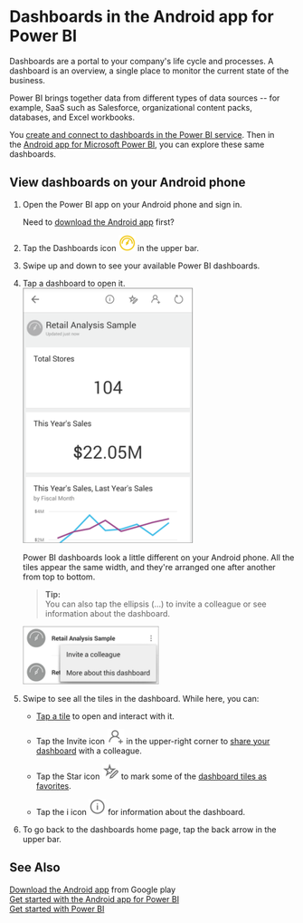 ﻿<properties 
   pageTitle="Dashboards in the Android app for Power BI"
   description="Dashboards in the Android app for Power BI"
   services="powerbi" 
   documentationCenter="" 
   authors="jastru" 
   manager="mblythe" 
   editor=""
   tags=""/>
 
<tags
   ms.service="powerbi"
   ms.devlang="NA"
   ms.topic="article"
   ms.tgt_pltfrm="NA"
   ms.workload="powerbi"
   ms.date="10/15/2015"
   ms.author="jastru"/>

# Dashboards in the Android app for Power BI  

Dashboards are a portal to your company's life cycle and processes. A dashboard is an overview, a single place to monitor the current state of the business. 

Power BI brings together data from different types of data sources -- for example, SaaS such as Salesforce, organizational content packs, databases, and Excel workbooks.

You [create and connect to dashboards in the Power BI service](powerbi-service-dashboards.md). Then in the [Android app for Microsoft Power BI](powerbi-mobile-android-app-get-started.md), you can explore these same dashboards.

## View dashboards on your Android phone  
1.  Open the Power BI app on your Android phone and sign in.

    Need to [download the Android app](http://go.microsoft.com/fwlink/?LinkID=544867) first?

2.  Tap the Dashboards icon ![](media/powerbi-mobile-dashboards-in-the-android-app/PBI_Andr_DashIcon.png) in the upper bar.

3.  Swipe up and down to see your available Power BI dashboards.

4.  Tap a dashboard to open it.   
    ![](media/powerbi-mobile-dashboards-in-the-android-app/PBI_Andr_RetailAnlysDash.png)

    Power BI dashboards look a little different on your Android phone. All the tiles appear the same width, and they're arranged one after another from top to bottom.

    >**Tip:**  
    >You can also tap the ellipsis (...) to invite a colleague or see information about the dashboard.

    ![](media/powerbi-mobile-dashboards-in-the-android-app/PBI_Andr_DashEllipsMenu.png)

5.  Swipe to see all the tiles in the dashboard. While here, you can:

    -   [Tap a tile](powerbi-mobile-tiles-in-the-android-app.md) to open and interact with it.

    -   Tap the Invite icon ![](media/powerbi-mobile-dashboards-in-the-android-app/PBI_Andr_InviteIcon.png) in the upper-right corner to [share your dashboard](powerbi-mobile-share-a-dashboard-from-the-android-app.md) with a colleague.

    -   Tap the Star icon ![](media/powerbi-mobile-dashboards-in-the-android-app/PBI_Andr_AddFaveStar.png) to mark some of the [dashboard tiles as favorites](powerbi-mobile-favorites-in-the-android-app.md).

    -   Tap the i icon ![](media/powerbi-mobile-dashboards-in-the-android-app/PBI_Andr_iIcon.png) for information about the dashboard.

6.  To go back to the dashboards home page, tap the back arrow in the upper bar.

## See Also  
[Download the Android app](http://go.microsoft.com/fwlink/?LinkID=544867) from Google play  
[Get started with the Android app for Power BI](powerbi-mobile-android-app-get-started.md)  
[Get started with Power BI](powerbi-service-get-started.md)  